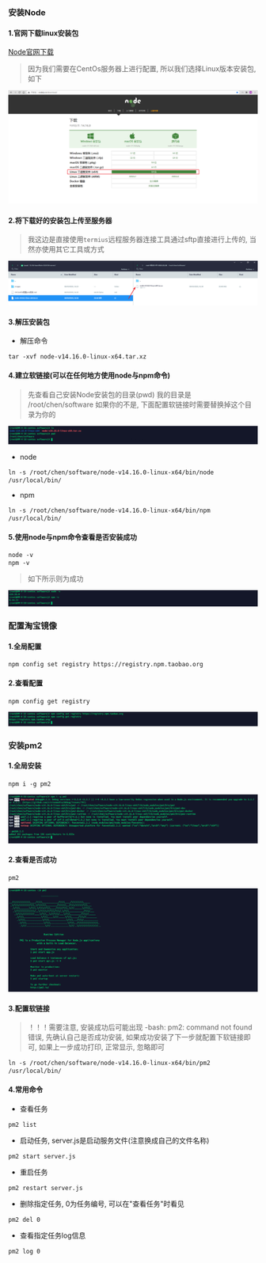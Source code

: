 ### 安装Node

#### 1.官网下载linux安装包

[Node官网下载](http://nodejs.cn/download/)

> 因为我们需要在CentOs服务器上进行配置, 所以我们选择Linux版本安装包, 如下

![Node](images/1.png)


#### 2.将下载好的安装包上传至服务器

> 我这边是直接使用`termius`远程服务器连接工具通过sftp直接进行上传的, 当然亦使用其它工具或方式

![termius](images/2.png)


#### 3.解压安装包

- 解压命令

```shell
tar -xvf node-v14.16.0-linux-x64.tar.xz 
```


#### 4.建立软链接(可以在任何地方使用node与npm命令)

> 先查看自己安装Node安装包的目录(pwd) 我的目录是 /root/chen/software 如果你的不是, 下面配置软链接时需要替换掉这个目录为你的

![termius](images/3.png)

- node

```shell
ln -s /root/chen/software/node-v14.16.0-linux-x64/bin/node /usr/local/bin/
```

- npm

```shell
ln -s /root/chen/software/node-v14.16.0-linux-x64/bin/npm /usr/local/bin/
```


#### 5.使用node与npm命令查看是否安装成功

```shell
node -v
npm -v
```

> 如下所示则为成功

![termius](images/4.png)



### 配置淘宝镜像

#### 1.全局配置

```shell
npm config set registry https://registry.npm.taobao.org
```

#### 2.查看配置
```shell
npm config get registry
```

![termius](images/5.png)



### 安装pm2

#### 1.全局安装

```shell
npm i -g pm2
```

![termius](images/6.png)

#### 2.查看是否成功

```shell
pm2
```

![termius](images/7.png)

#### 3.配置软链接

> ！！！需要注意, 安装成功后可能出现 -bash: pm2: command not found 错误, 先确认自己是否成功安装, 如果成功安装了下一步就配置下软链接即可, 如果上一步成功打印, 正常显示, 忽略即可

```shell
ln -s /root/chen/software/node-v14.16.0-linux-x64/bin/pm2 /usr/local/bin/
```

#### 4.常用命令

- 查看任务

```shell
pm2 list
```

- 启动任务, server.js是启动服务文件(注意换成自己的文件名称)

```shell
pm2 start server.js
```

- 重启任务

```shell
pm2 restart server.js
```

- 删除指定任务, 0为任务编号, 可以在"查看任务"时看见

```shell
pm2 del 0
```

- 查看指定任务log信息

```shell
pm2 log 0
```